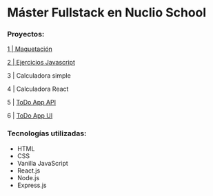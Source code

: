 # Máster Fullstack en Nuclio School



### Proyectos:

[1 | Maquetación](https://github.com/Apaulav/Nuclio/tree/main/1_maquetaci%C3%B3n_spotify_premium)

[2 | Ejercicios Javascript](https://github.com/Apaulav/Nuclio/tree/main/2_ejercicios_javascript)

3 | Calculadora simple

4 | Calculadora React

5 | [ToDo App API](https://github.com/Apaulav/Nuclio/tree/main/4_todoApp/todo-app-backend-Apaulav)

6 | [ToDo App UI](https://github.com/Apaulav/Nuclio/tree/main/4_todoApp/todo-app-frontend-Apaulav)

### Tecnologías utilizadas:

- HTML
- CSS
- Vanilla JavaScript
- React.js
- Node.js
- Express.js